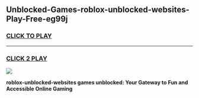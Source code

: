 
## Unblocked-Games-roblox-unblocked-websites-Play-Free-eg99j
<h3>
<a href="https://premium76.site?title=roblox-unblocked-websites&ref=12A">CLICK TO PLAY</a></h3>
<hr>

<h3>
<a href="https://premium76.site?title=roblox-unblocked-websites&ref=12A">CLICK 2 PLAY</a>
  
</h3>

<a href="https://premium76.site?title=roblox-unblocked-websites&ref=12A"><img src="https://clearcache.store/games.png"></a>


**roblox-unblocked-websites games unblocked: Your Gateway to Fun and Accessible Online Gaming**
